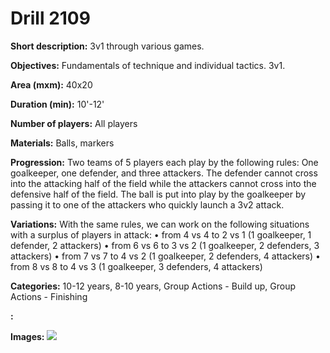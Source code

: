 # Drill 2109

**Short description:**
3v1 through various games.

**Objectives:**
Fundamentals of technique and individual tactics. 3v1.

**Area (mxm):**
40x20

**Duration (min):**
10'-12'

**Number of players:**
All players

**Materials:**
Balls, markers

**Progression:**
Two teams of 5 players each play by the following rules: One goalkeeper, one defender, and three attackers. The defender cannot cross into the attacking half of the field while the attackers cannot cross into the defensive half of the field. The ball is put into play by the goalkeeper by passing it to one of the attackers who quickly launch a 3v2 attack.

**Variations:**
With the same rules, we can work on the following situations with a surplus of players in attack: • from 4 vs 4 to 2 vs 1 (1 goalkeeper, 1 defender, 2 attackers) • from 6 vs 6 to 3 vs 2 (1 goalkeeper, 2 defenders, 3 attackers) • from 7 vs 7 to 4 vs 2 (1 goalkeeper, 2 defenders, 4 attackers) • from 8 vs 8 to 4 vs 3 (1 goalkeeper, 3 defenders, 4 attackers)

**Categories:**
10-12 years, 8-10 years, Group Actions - Build up, Group Actions - Finishing

**:**


**Images:**
![](https://www.coachingfutsal.com/\images\d8bf6f28-4855-4ff5-b574-5b69a97e8f29_254.png)

